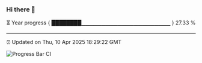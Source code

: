 ### Hi there 👋

⏳ Year progress { ████████▁▁▁▁▁▁▁▁▁▁▁▁▁▁▁▁▁▁▁▁▁▁ } 27.33 %

---

⏰ Updated on Thu, 10 Apr 2025 18:29:22 GMT

![Progress Bar CI](https://github.com/ZhaoGui/ZhaoGui/workflows/Progress%20Bar%20CI/badge.svg)
